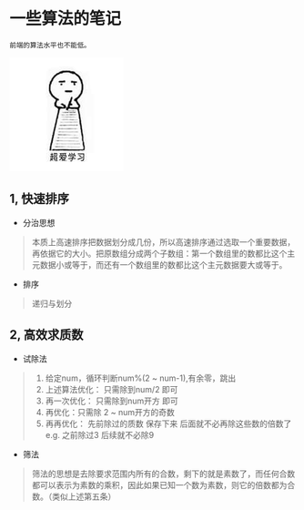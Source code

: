 一些算法的笔记
================


    前端的算法水平也不能低。


   ![图片](https://github.com/LingsRanran/algorithm/blob/master/img/fighting.jpg)

   ## 1, 快速排序
   * 分治思想
   > 本质上高速排序把数据划分成几份，所以高速排序通过选取一个重要数据，再依据它的大小。把原数组分成两个子数组：第一个数组里的数都比这个主元数据小或等于，而还有一个数组里的数都比这个主元数据要大或等于。
   * 排序 
   > 递归与划分

   ## 2, 高效求质数
   * 试除法
   > 1. 给定num，循环判断num%(2 ~ num-1),有余零，跳出 
   > 2. 上述算法优化： 只需除到num/2 即可 
   > 3. 再一次优化： 只需除到num开方 即可
   > 4. 再优化：只需除 2 ~ num开方的奇数
   > 5. 再再优化： 先前除过的质数 保存下来 后面就不必再除这些数的倍数了 e.g. 之前除过3 后续就不必除9 
   * 筛法
   > 筛法的思想是去除要求范围内所有的合数，剩下的就是素数了，而任何合数都可以表示为素数的乘积，因此如果已知一个数为素数，则它的倍数都为合数。（类似上述第五条）
   
   